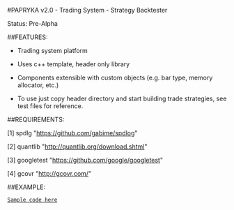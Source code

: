 
#PAPRYKA v2.0 - Trading System - Strategy Backtester

Status: Pre-Alpha

##FEATURES:

* Trading system platform

* Uses c++ template,  header only library 

* Components extensible with custom objects (e.g. bar type, memory allocator, etc.)

* To use just copy header directory and start building trade strategies, see test files for reference.


##REQUIREMENTS:

[1] spdlg       "https://github.com/gabime/spdlog"

[2] quantlib    "http://quantlib.org/download.shtml"

[3] googletest	"https://github.com/google/googletest"

[4] gcovr       "http://gcovr.com/"

##EXAMPLE:

[`Sample code here`](https://github.com/akalingking/papryka/blob/master/test/strategy/strategybasic.cpp)


